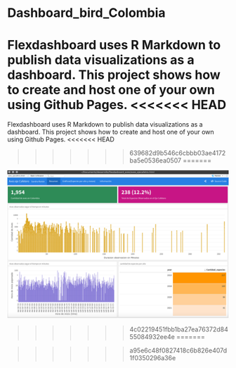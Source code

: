 # Dashboard_bird_Colombia

Flexdashboard uses R Markdown to publish data visualizations as a dashboard.  This project shows how to create and host one of your own using Github Pages.
<<<<<<< HEAD
=======
Flexdashboard uses R Markdown to publish data visualizations as a dashboard. This project shows how to create and host one of your own using Github Pages.
<<<<<<< HEAD
>>>>>>> 639682d9b546c6cbbb03ae4172ba5e0536ea0507
=======



![bird](https://github.com/sandrarairan/Dashboard_bird_Colombia/blob/master/bird.png)
>>>>>>> 4c02219451fbb1ba27ea76372d8455084932ee4e
=======

>>>>>>> a95e6c48f0827418c6b826e407d1f0350296a36e
